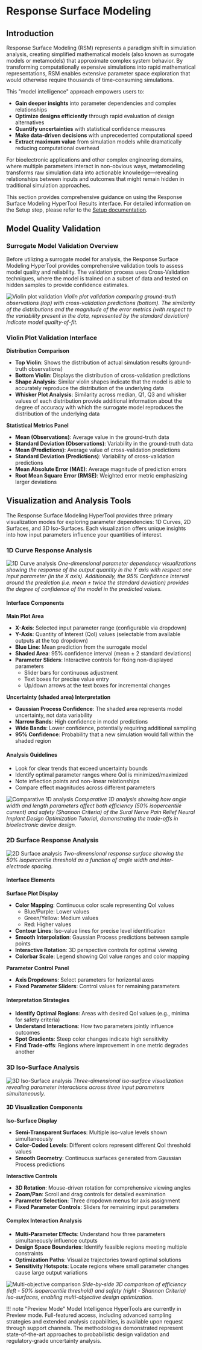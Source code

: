 # Response Surface Modeling

## Introduction

Response Surface Modeling (RSM) represents a paradigm shift in simulation analysis, creating simplified mathematical models (also known as surrogate models or metamodels) that approximate complex system behavior. By transforming computationally expensive simulations into rapid mathematical representations, RSM enables extensive parameter space exploration that would otherwise require thousands of time-consuming simulations.

This "model intelligence" approach empowers users to:

- **Gain deeper insights** into parameter dependencies and complex relationships
- **Optimize designs efficiently** through rapid evaluation of design alternatives  
- **Quantify uncertainties** with statistical confidence measures
- **Make data-driven decisions** with unprecedented computational speed
- **Extract maximum value** from simulation models while dramatically reducing computational overhead

For bioelectronic applications and other complex engineering domains, where multiple parameters interact in non-obvious ways, metamodeling transforms raw simulation data into actionable knowledge—revealing relationships between inputs and outcomes that might remain hidden in traditional simulation approaches.

This section provides comprehensive guidance on using the Response Surface Modeling HyperTool Results interface. For detailed information on the Setup step, please refer to the [Setup documentation](setup.md).

## Model Quality Validation

### Surrogate Model Validation Overview

Before utilizing a surrogate model for analysis, the Response Surface Modeling HyperTool provides comprehensive validation tools to assess model quality and reliability. The validation process uses Cross-Validation techniques, where the model is trained on a subset of data and tested on hidden samples to provide confidence estimates.

![Violin plot validation](../assets/MetaModeling_figures/ViolinPlotValidation.png)
*Violin plot validation comparing ground-truth observations (top) with cross-validation predictions (bottom). The similarity of the distributions and the magnitude of the error metrics (with respect to the variability present in the data, represented by the standard deviation) indicate model quality-of-fit.*

### Violin Plot Validation Interface

**Distribution Comparison**
- **Top Violin**: Shows the distribution of actual simulation results (ground-truth observations)
- **Bottom Violin**: Displays the distribution of cross-validation predictions
- **Shape Analysis**: Similar violin shapes indicate that the model is able to accurately reproduce the distribution of the underlying data
- **Whisker Plot Analysis**: Similarity across median, Q1, Q3 and whisker values of each distribution provide additional information about the degree of accuracy with which the surrogate model reproduces the distribution of the underlying data

**Statistical Metrics Panel**
- **Mean (Observations)**: Average value in the ground-truth data
- **Standard Deviation (Observations)**: Variability in the ground-truth data
- **Mean (Predictions)**: Average value of cross-validation predictions  
- **Standard Deviation (Predictions)**: Variability of cross-validation predictions
- **Mean Absolute Error (MAE)**: Average magnitude of prediction errors
- **Root Mean Square Error (RMSE)**: Weighted error metric emphasizing larger deviations

## Visualization and Analysis Tools

The Response Surface Modeling HyperTool provides three primary visualization modes for exploring parameter dependencies: 1D Curves, 2D Surfaces, and 3D Iso-Surfaces. Each visualization offers unique insights into how input parameters influence your quantities of interest.

### 1D Curve Response Analysis

![1D Curve analysis](../assets/MetaModeling_figures/1DCurve.png)
*One-dimensional parameter dependency visualizations showing the response of the output quantity in the Y axis with respect one input parameter (in the X axis). Additionally, the 95% Confidence Interval around the prediction (i.e. mean ± twice the standard deviation) provides the degree of confidence of the model in the predicted values.*

#### Interface Components

**Main Plot Area**
- **X-Axis**: Selected input parameter range (configurable via dropdown)
- **Y-Axis**: Quantity of Interest (QoI) values (selectable from available outputs at the top dropdown)
- **Blue Line**: Mean prediction from the surrogate model
- **Shaded Area**: 95% confidence interval (mean ± 2 standard deviations)
- **Parameter Sliders**: Interactive controls for fixing non-displayed parameters
  - Slider bars for continuous adjustment
  - Text boxes for precise value entry
  - Up/down arrows at the text boxes for incremental changes

**Uncertainty (shaded area) Interpretation**
- **Gaussian Process Confidence**: The shaded area represents model uncertainty, not data variability
- **Narrow Bands**: High confidence in model predictions
- **Wide Bands**: Lower confidence, potentially requiring additional sampling
- **95% Confidence**: Probability that a new simulation would fall within the shaded region

#### Analysis Guidelines
- Look for clear trends that exceed uncertainty bounds
- Identify optimal parameter ranges where QoI is minimized/maximized
- Note inflection points and non-linear relationships
- Compare effect magnitudes across different parameters

![Comparative 1D analysis](../assets/MetaModeling_figures/1DCurves_Isop50_Shannon50_angleWidth_Length.png)
*Comparative 1D analysis showing how angle width and length parameters affect both efficiency (50% isopercentile current) and safety (Shannon Criteria) of the Sural Nerve Pain Relief Neural Implant Design Optimization Tutorial, demonstrating the trade-offs in bioelectronic device design.*

### 2D Surface Response Analysis

![2D Surface analysis](../assets/MetaModeling_figures/2DSurface_isop50.png)
*Two-dimensional response surface showing the 50% isopercentile threshold as a function of angle width and inter-electrode spacing.*

#### Interface Elements

**Surface Plot Display**
- **Color Mapping**: Continuous color scale representing QoI values
  - Blue/Purple: Lower values
  - Green/Yellow: Medium values  
  - Red: Higher values
- **Contour Lines**: Iso-value lines for precise level identification
- **Smooth Interpolation**: Gaussian Process predictions between sample points
- **Interactive Rotation**: 3D perspective controls for optimal viewing
- **Colorbar Scale**: Legend showing QoI value ranges and color mapping

**Parameter Control Panel**
- **Axis Dropdowns**: Select parameters for horizontal axes
- **Fixed Parameter Sliders**: Control values for remaining parameters

#### Interpretation Strategies
- **Identify Optimal Regions**: Areas with desired QoI values (e.g., minima for safety criteria)
- **Understand Interactions**: How two parameters jointly influence outcomes
- **Spot Gradients**: Steep color changes indicate high sensitivity
- **Find Trade-offs**: Regions where improvement in one metric degrades another

### 3D Iso-Surface Analysis

![3D Iso-Surface analysis](../assets/MetaModeling_figures/3DIsoSurface_isop50.png)
*Three-dimensional iso-surface visualization revealing parameter interactions across three input parameters simultaneously.*

#### 3D Visualization Components

**Iso-Surface Display**
- **Semi-Transparent Surfaces**: Multiple iso-value levels shown simultaneously
- **Color-Coded Levels**: Different colors represent different QoI threshold values
- **Smooth Geometry**: Continuous surfaces generated from Gaussian Process predictions

**Interactive Controls**
- **3D Rotation**: Mouse-driven rotation for comprehensive viewing angles
- **Zoom/Pan**: Scroll and drag controls for detailed examination
- **Parameter Selection**: Three dropdown menus for axis assignment
- **Fixed Parameter Controls**: Sliders for remaining input parameters

#### Complex Interaction Analysis
- **Multi-Parameter Effects**: Understand how three parameters simultaneously influence outputs
- **Design Space Boundaries**: Identify feasible regions meeting multiple constraints
- **Optimization Paths**: Visualize trajectories toward optimal solutions
- **Sensitivity Hotspots**: Locate regions where small parameter changes cause large output variations

![Multi-objective comparison](../assets/MetaModeling_figures/Isop50Shannon50Comparison.png)
*Side-by-side 3D comparison of efficiency (left - 50% isopercentile threshold) and safety (right - Shannon Criteria) iso-surfaces, enabling multi-objective design optimization.*

!!! note "Preview Mode"
    Model Intelligence HyperTools are currently in Preview mode. Full-featured access, including advanced sampling strategies and extended analysis capabilities, is available upon request through support channels. The methodologies demonstrated represent state-of-the-art approaches to probabilistic design validation and regulatory-grade uncertainty analysis.